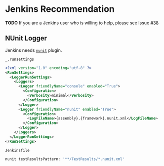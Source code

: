 # Jenkins Recommendation

**TODO** If you are a Jenkins user who is willing to help, please see Issue [#38](https://github.com/spekt/junit.testlogger/issues/38)


## NUnit Logger

Jenkins needs [`nunit`](https://plugins.jenkins.io/nunit/) plugin.

`_.runsettings`
```xml
<?xml version="1.0" encoding="utf-8" ?>
<RunSettings>
  <LoggerRunSettings>
    <Loggers>
      <Logger friendlyName="console" enabled="True">
        <Configuration>
          <Verbosity>minimal</Verbosity>
        </Configuration>
      </Logger>
      <Logger friendlyName="nunit" enabled="True">
        <Configuration>
          <LogFileName>{assembly}.{framework}.nunit.xml</LogFileName>
        </Configuration>
      </Logger>
    </Loggers>
  </LoggerRunSettings>
</RunSettings>
```
`Jenkinsfile`
```groovy
nunit testResultsPattern: '**/TestResults/*.nunit.xml'
```
